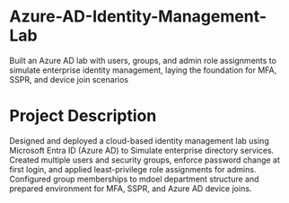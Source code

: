 # Azure-AD-Identity-Management-Lab
Built an Azure AD lab with users, groups, and admin role assignments to simulate enterprise identity management, laying the foundation for MFA, SSPR, and device join scenarios

# Project Description
Designed and deployed a cloud-based identity management lab using Microsoft Entra ID (Azure AD) to
Simulate enterprise directory services. Created multiple users and security groups, enforce password
change at first login, and applied least-privilege role assignments for admins. Configured group
memberships to mdoel department structure and prepared environment for MFA, SSPR, and Azure AD
device joins.
